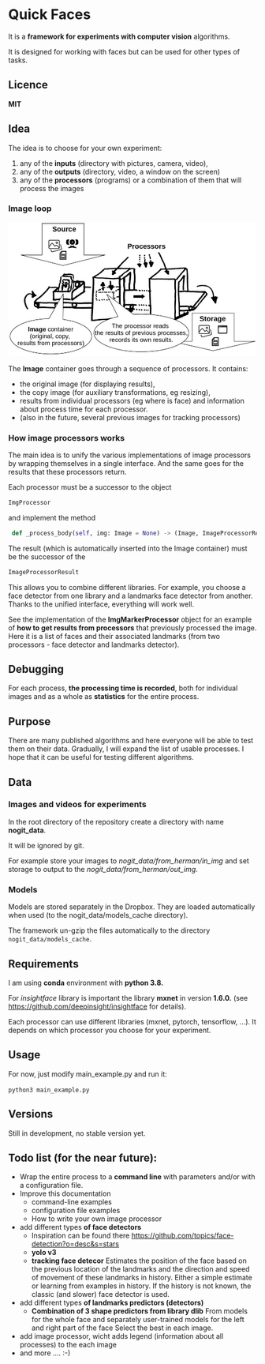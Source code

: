 # **Quick Faces**

It is a **framework for experiments with computer vision** algorithms.

It is designed for working with faces but can be used for other types of tasks.

## Licence
**MIT**
## Idea
The idea is to choose for your own experiment:
1) any of the **inputs** (directory with pictures, camera, video),
2) any of the **outputs** (directory, video, a window on the screen)
3) any of the **processors** (programs) or a combination of them that will process the images

### Image loop
<img src="doc/process.jpg"></img>

The **Image** container goes through a sequence of processors. It contains: 
* the original image (for displaying results), 
* the copy image (for auxiliary transformations, eg resizing), 
* results from individual processors (eg where is face) and information about process time for each processor.
* (also in the future, several previous images for tracking processors)

### How image processors works
The main idea is to unify the various implementations of image processors by wrapping themselves in a single interface. 
And the same goes for the results that these processors return.

Each processor must be a successor to the object
```python
ImgProcessor
```
and implement the method
```python
 def _process_body(self, img: Image = None) -> (Image, ImageProcessorResult):
```
The result (which is automatically inserted into the Image container) must be the successor of the
```python
ImageProcessorResult
```

This allows you to combine different libraries. For example, you choose a face detector from one library and 
a landmarks face detector from another. 
Thanks to the unified interface, everything will work well.

See the implementation of the **ImgMarkerProcessor** object for an example of **how to get results from processors** 
that previously processed the image. Here it is a list of faces and their associated landmarks 
(from two processors - face detector and landmarks detector).

## Debugging

For each process, **the processing time is recorded**, both for individual images and as a whole as **statistics** for the entire process.

## Purpose
There are many published algorithms and here everyone will be able to test them on their data.
Gradually, I will expand the list of usable processes.
I hope that it can be useful for testing different algorithms.

## Data

### Images and videos for experiments
In the root directory of the repository create a directory with name **nogit_data**.

It will be ignored by git.

For example store your images to _nogit_data/from_herman/in_img_ and set storage to output to the _nogit_data/from_herman/out_img_.  

### Models

Models are stored separately in the Dropbox. They are loaded automatically when used (to the nogit_data/models_cache directory).

The framework un-gzip the files automatically to the directory `nogit_data/models_cache`.

## Requirements

I am using **conda** environment with **python 3.8.**

For _insightface_ library is important the library **mxnet** in version **1.6.0.** 
(see https://github.com/deepinsight/insightface for details).

Each processor can use different libraries (mxnet, pytorch, tensorflow, ...). It depends on which processor you choose for your experiment.

## Usage
For now, just modify main_example.py and run it:

`python3 main_example.py`

## Versions
Still in development, no stable version yet.

## Todo list (for the near future):
- Wrap the entire process to a **command line** with parameters and/or with a configuration file.
- Improve this documentation
    - command-line examples
    - configuration file examples
    - How to write your own image processor
- add different types **of face detectors**
    - Inspiration can be found there https://github.com/topics/face-detection?o=desc&s=stars
    - **yolo v3**
    - **tracking face detecor** 
    Estimates the position of the face based on the previous location of the landmarks and the direction and speed of movement of these landmarks in history. Either a simple estimate or learning from examples in history. If the history is not known, the classic (and slower) face detector is used.
- add different types **of landmarks predictors (detectors)**
    - **Combination of 3 shape predictors from library dlib** 
    From models for the whole face and separately user-trained models for the left and right part of the face Select the best in each image.
- add image processor, wicht adds legend (information about all processes) to the each image
- and more .... :-)    
    